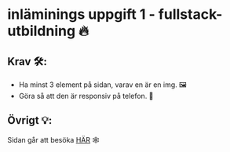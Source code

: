 # inläminings uppgift 1 - fullstack-utbildning 🔥

## Krav 🛠:
<ul>
  <li>Ha minst 3 element på sidan, varav en är en img. 🖼</li>
  <li>Göra så att den är responsiv på telefon. 📱</li>
</ul>

## Övrigt 💡:
Sidan går att besöka [HÄR](https://gabbelabbe.github.io/uppgift1fullstackutbildning/) 🕸
